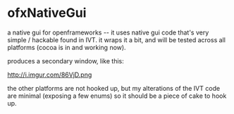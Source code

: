 ofxNativeGui
============

a native gui for openframeworks -- it uses native gui code that's very simple / hackable found in IVT.  it wraps it a bit, and will be tested across all platforms (cocoa is in and working now). 

produces a secondary window, like this: 

http://i.imgur.com/86VjD.png

the other platforms are not hooked up, but my alterations of the IVT code are minimal (exposing a few enums) so it should be a piece of cake to hook up. 

